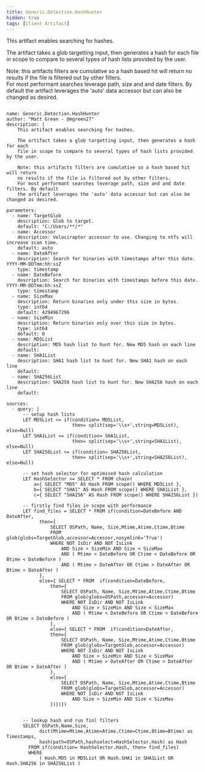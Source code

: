 ```yaml
---
title: Generic.Detection.HashHunter
hidden: true
tags: [Client Artifact]
---
```


This artifact enables searching for hashes.

The artifact takes a glob targetting input, then generates a hash for each 
file in scope to compare to several types of hash lists provided by the user.

Note: this artifacts filters are cumulative so a hash based hit will return 
no results if the file is filtered out by other filters.  
For most performant searches leverage path, size and and date filters. By default 
the artifact leverages the 'auto' data accessor but can also be changed as desired.  


<pre><code class="language-yaml">
name: Generic.Detection.HashHunter
author: "Matt Green - @mgreen27"
description: |
    This artifact enables searching for hashes.
    
    The artifact takes a glob targetting input, then generates a hash for each 
    file in scope to compare to several types of hash lists provided by the user.
    
    Note: this artifacts filters are cumulative so a hash based hit will return 
    no results if the file is filtered out by other filters.  
    For most performant searches leverage path, size and and date filters. By default 
    the artifact leverages the 'auto' data accessor but can also be changed as desired.  

parameters:
  - name: TargetGlob
    description: Glob to target.
    default: "C:/Users/**/*"
  - name: Accessor
    description: Velociraptor accessor to use. Changing to ntfs will increase scan time.
    default: auto
  - name: DateAfter
    description: Search for binaries with timestamps after this date. YYYY-MM-DDTmm:hh:ssZ
    type: timestamp
  - name: DateBefore
    description: Search for binaries with timestamps before this date. YYYY-MM-DDTmm:hh:ssZ
    type: timestamp
  - name: SizeMax
    description: Return binaries only under this size in bytes.
    type: int64
    default: 4294967296
  - name: SizeMin
    description: Return binaries only over this size in bytes.
    type: int64
    default: 0
  - name: MD5List
    description: MD5 hash list to hunt for. New MD5 hash on each line
    default:
  - name: SHA1List
    description: SHA1 hash list to hunt for. New SHA1 hash on each line
    default:
  - name: SHA256List
    description: SHA256 hash list to hunt for. New SHA256 hash on each line
    default:

sources:
  - query: |
      -- setup hash lists
      LET MD5List <= if(condition= MD5List,
                        then= split(sep='\\s+',string=MD5List), else=Null)
      LET SHA1List <= if(condition= SHA1List,
                        then= split(sep='\\s+',string=SHA1List), else=Null)
      LET SHA256List <= if(condition= SHA256List,
                        then= split(sep='\\s+',string=SHA256List), else=Null)
      
      -- set hash selector for optimised hash calculation
      LET HashSelector <= SELECT * FROM chain(
          a={ SELECT "MD5" AS Hash FROM scope() WHERE MD5List },
          b={ SELECT "SHA1" AS Hash FROM scope() WHERE SHA1List },
          c={ SELECT "SHA256" AS Hash FROM scope() WHERE SHA256List })
      
      -- firstly find files in scope with performance
      LET find_files = SELECT * FROM if(condition=DateBefore AND DateAfter,
            then={
                SELECT OSPath, Name, Size,Mtime,Atime,Ctime,Btime
                FROM glob(globs=TargetGlob,accessor=Accessor,nosymlink='True')
                WHERE NOT IsDir AND NOT IsLink
                    AND Size > SizeMin AND Size < SizeMax
                    AND ( Mtime < DateBefore OR Ctime < DateBefore OR Btime < DateBefore )
                    AND ( Mtime > DateAfter OR Ctime > DateAfter OR Btime > DateAfter )
            }, 
            else={ SELECT * FROM  if(condition=DateBefore,
                then={
                    SELECT OSPath, Name, Size,Mtime,Atime,Ctime,Btime
                    FROM glob(globs=OSPath,accessor=Accessor)
                    WHERE NOT IsDir AND NOT IsLink
                        AND Size > SizeMin AND Size < SizeMax
                        AND ( Mtime < DateBefore OR Ctime < DateBefore OR Btime < DateBefore )
                },
                else={ SELECT * FROM  if(condition=DateAfter,
                then={
                    SELECT OSPath, Name, Size,Mtime,Atime,Ctime,Btime
                    FROM glob(globs=TargetGlob,accessor=Accessor)
                    WHERE NOT IsDir AND NOT IsLink
                        AND Size > SizeMin AND Size < SizeMax
                        AND ( Mtime > DateAfter OR Ctime > DateAfter OR Btime > DateAfter )
                },
                else={
                    SELECT OSPath, Name, Size,Mtime,Atime,Ctime,Btime
                    FROM glob(globs=TargetGlob,accessor=Accessor)
                    WHERE NOT IsDir AND NOT IsLink
                        AND Size > SizeMin AND Size < SizeMax
                })})})
      
      
      -- lookup hash and run finl filters
      SELECT OSPath,Name,Size,
            dict(Mtime=Mtime,Atime=Atime,Ctime=Ctime,Btime=Btime) as Timestamps,
            hash(path=OSPath,hashselect=HashSelector.Hash) as Hash
        FROM if(condition= HashSelector.Hash, then= find_files)
        WHERE 
            ( Hash.MD5 in MD5List OR Hash.SHA1 in SHA1List OR Hash.SHA256 in SHA256List )
</code></pre>

